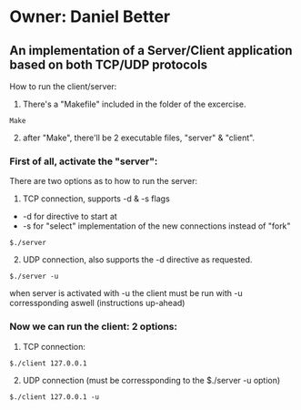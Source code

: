 # Owner: Daniel Better
## An implementation of a Server/Client application based on both TCP/UDP protocols

How to run the client/server:

1. There's a "Makefile" included in the folder of the excercise.
```
Make
```


2. after "Make", there'll be 2 executable files, "server" & "client".

### First of all, activate the "server":
There are two options as to how to run the server:

1. TCP connection, supports -d & -s flags
* -d for directive to start at
* -s for "select" implementation of the new connections instead of "fork"
```
$./server
```

2. UDP connection, also supports the -d directive as requested.
```
$./server -u
```


when server is activated with -u the client must be run with -u corressponding aswell (instructions up-ahead)

### Now we can run the client: 2 options:
1. TCP connection:
```
$./client 127.0.0.1
```
 
2. UDP connection (must be corressponding to the $./server -u option)
```
$./client 127.0.0.1 -u
```
